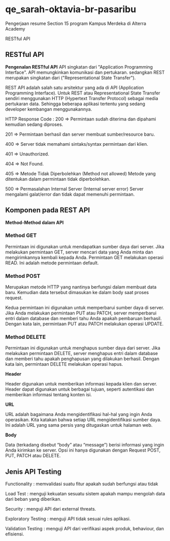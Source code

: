 # qe_sarah-oktavia-br-pasaribu

Pengerjaan resume Section 15 program Kampus Merdeka di Alterra Academy

RESTful API

## RESTful API

**Pengenalan RESTful API**
API singkatan dari "Application Programming Interface".
API memungkinkan komunikasi dan pertukaran. sedangkan REST merupakan singkatan dari ("Representational State Transfer").

REST API adalah salah satu arsitektur yang ada di API (Application Programming Interface). Untuk REST atau Representational State Transfer sendiri menggunakan HTTP (Hypertext Transfer Protocol) sebagai media pertukaran data. Sehingga beberapa aplikasi tertentu yang sedang developer kembangan menggunakannya.

HTTP Response Code :
200 => Permintaan sudah diterima dan dipahami kemudian sedang diproses.

201 => Permintaan berhasil dan server membuat sumber/resource baru.

400 => Server tidak memahami sintaks/syntax permintaan dari klien.

401 => Unauthorized.

404 => Not Found.

405 => Metode Tidak Diperbolehkan (Method not allowed)
Metode yang ditentukan dalam permintaan tidak diperbolehkan.

500 => Permasalahan Internal Server (Internal server error)
Server mengalami galat/error dan tidak dapat memenuhi permintaan.

## Komponen pada REST API

**Method-Method dalam API**

### Method GET

Permintaan ini digunakan untuk mendapatkan sumber daya dari server. Jika melakukan permintaan GET, server mencari data yang Anda minta dan mengirimkannya kembali kepada Anda. Permintaan GET melakukan operasi READ. Ini adalah metode permintaan default.

### Method POST

Merupakan metode HTTP yang nantinya berfungsi dalam membuat data baru. Kemudian data tersebut dimasukan ke dalam body saat proses request.

Kedua permintaan ini digunakan untuk memperbarui sumber daya di server. Jika Anda melakukan permintaan PUT atau PATCH, server memperbarui entri dalam database dan memberi tahu Anda apakah pembaruan berhasil. Dengan kata lain, permintaan PUT atau PATCH melakukan operasi UPDATE.

### Method DELETE

Permintaan ini digunakan untuk menghapus sumber daya dari server. Jika melakukan permintaan DELETE, server menghapus entri dalam database dan memberi tahu apakah penghapusan yang dilakukan berhasil. Dengan kata lain, permintaan DELETE melakukan operasi hapus.

**Header**

Header digunakan untuk memberikan informasi kepada klien dan server. Header dapat digunakan untuk berbagai tujuan, seperti autentikasi dan memberikan informasi tentang konten isi.

**URL**

URL adalah bagaimana Anda mengidentifikasi hal-hal yang ingin Anda operasikan. Kita katakan bahwa setiap URL mengidentifikasi sumber daya. Ini adalah URL yang sama persis yang ditugaskan untuk halaman web.

**Body**

Data (terkadang disebut “body” atau “message”) berisi informasi yang ingin Anda kirimkan ke server. Opsi ini hanya digunakan dengan Request POST, PUT, PATCH atau DELETE.

## Jenis API Testing

Functionality : memvalidasi suatu fitur apakah sudah berfungsi atau tidak

Load Test : menguji kekuatan sesuatu sistem apakah mampu mengolah data dari beban yang diberikan.

Security : menguji API dari external threats.

Exploratory Testing : menguji API tidak sesuai rules aplikasi.

Validation Testing : menguji API dari verifikasi aspek produk, behaviour, dan efisiensi.
